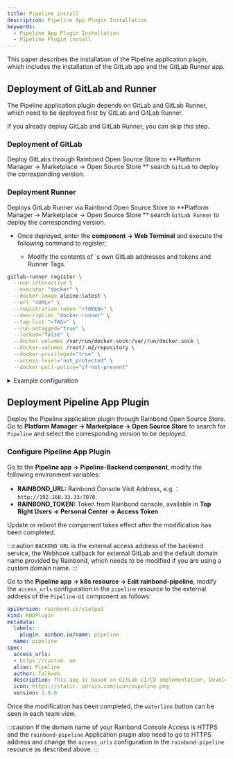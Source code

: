 ```yaml
---
title: Pipeline install
description: Pipeline App Plugin Installation
keywords:
  - Pipeline App Plugin Installation
  - Pipeline Plugin install
---
```


This paper describes the installation of the Pipeline application plugin, which includes the installation of the GitLab app and the GitLab Runner app.

## Deployment of GitLab and Runner

The Pipeline application plugin depends on GitLab and GitLab Runner, which need to be deployed first by GitLab and GitLab Runner.

If you already deploy GitLab and GitLab Runner, you can skip this step.

### Deployment of GitLab

Deploy GitLabs through Rainbond Open Source Store to \*\*Platform Manager -> Marketplace -> Open Source Store \*\* search `GitLab` to deploy the corresponding version.

### Deployment Runner

Deploys GitLab Runner via Rainbond Open Source Store to \*\*Platform Manager -> Marketplace -> Open Source Store \*\* search `GitLab Runner` to deploy the corresponding version.

- Once deployed, enter the **component -> Web Terminal** and execute the following command to register;

  - Modify the contents of<URL> <TOKEN> <TAG>\`s own GitLab addresses and tokens and Runner Tags.

```bash
gitlab-runner register \
  --non-interactive \
  --executor "docker" \
  --docker-image alpine:latest \
  --url "<URL>" \
  --registration-token "<TOKEN>" \
  --description "docker-runner" \
  --tag-list "<TAG>" \
  --run-untagged="true" \
  --locked="false" \
  --docker-volumes /var/run/docker.sock:/var/run/docker.sock \
  --docker-volumes /root/.m2/repository \
  --docker-privileged="true" \
  --access-level="not_protected" \
  --docker-pull-policy="if-not-present"
```

<details>
  <summary>Example configuration</summary>
  <div>

```bash
gitlab-runner register \
  --non-interactive \
  --executor "docker" \
  --docker-image alpine:latest \
  --url "http://80.gr6f750c.o67iknar.b5037d.grapps.cn" \
  --registration-token "yN7nsCp2U_Ry_S_NAUxs" \
  --description "docker-runner" \
  --tag-list "shanghai-runner" \
  --run-untagged="true" \
  --locked="false" \
  --docker-volumes /var/run/docker.sock:/var/run/docker.sock \
  --docker-volumes /root/.m2/repository \
  --docker-privileged="true" \
  --access-level="not_protected" \
  --docker-pull-policy="if-not-present"
```

  </div>
</details>

## Deployment Pipeline App Plugin

Deploy the Pipeline application plugin through Rainbond Open Source Store. Go to **Platform Manager -> Marketplace -> Open Source Store** to search for `Pipeline` and select the corresponding version to be deployed.

### Configure Pipeline App Plugin

Go to the **Pipeline app -> Pipeline-Backend component**, modify the following environment variables:

- **RAINBOND_URL:** Rainbond Console Visit Address, e.g.：`http://192.168.33.33:7070`.
- **RAINBOND_TOKEN:** Token from Rainbond console, available in **Top Right Users -> Personal Center -> Access Token**

Update or reboot the component takes effect after the modification has been completed.

:::caution
`BACKEND_URL` is the external access address of the backend service, the Webhook callback for external GitLab and the default domain name provided by Rainbond, which needs to be modified if you are using a custom domain name.
:::

Go to the **Pipeline app -> k8s resource -> Edit rainbond-pipeline**, modify the `access_urls` configuration in the `pipeline` resource to the external address of the `Pipeline-UI` component as follows:

```yaml
apiVersion: rainbond.io/v1alpa1
kind: RBDPlugin
metadata:
  labels:
    plugin. ainbon.io/name: pipeline
  name: pipeline
spec:
  access_urls:
  - https://custom. om
  alias: Pipeline
  author: Talkweb
  description: This app is based on GitLab CI/CD implementation, Development Rainbond existing architectural systems.
  icon: https://static. odrain.com/icon/pipeline.png
  version: 1.0.0
```

Once the modification has been completed, the `waterline` button can be seen in each team view.

:::caution
If the domain name of your Rainbond Console Access is HTTPS and the `rainbond-pipeline` Application plugin also need to go to HTTPS address and change the `access_urls` configuration in the `rainbond-pipeline` resource as described above.
:::